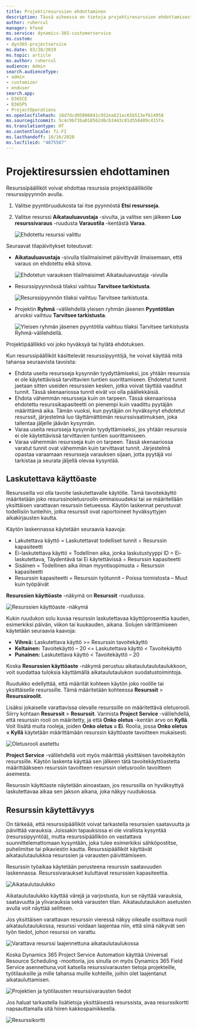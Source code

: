 ```yaml
---
title: Projektiresurssien ehdottaminen
description: Tässä aiheessa on tietoja projektiresurssien ehdottamisesta.
author: ruhercul
manager: kfend
ms.service: dynamics-365-customerservice
ms.custom:
- dyn365-projectservice
ms.date: 03/28/2019
ms.topic: article
ms.author: ruhercul
audience: Admin
search.audienceType:
- admin
- customizer
- enduser
search.app:
- D365CE
- D365PS
- ProjectOperations
ms.openlocfilehash: 18d7dcd95806841c952ea621ec65b513ef614958
ms.sourcegitcommit: 5c4c9bf3ba018562d6cb3443c01d550489c415fa
ms.translationtype: HT
ms.contentlocale: fi-FI
ms.lasthandoff: 10/16/2020
ms.locfileid: "4075567"
---
```

# <a name="propose-project-resources"></a>Projektiresurssien ehdottaminen

Resurssipäälliköt voivat ehdottaa resurssia projektipäällikölle resurssipyynnön avulla.

1. Valitse pyyntöruudukosta tai itse pyynnöstä **Etsi resursseja**.
2. Valitse resurssi **Aikatauluavustaja** -sivulta, ja valitse sen jälkeen **Luo resurssivaraus** -ruudusta **Varaustila** -kentästä **Varaa**.

    ![Ehdotettu resurssi valittu](media/Resource-Management-image62.png)

Seuraavat tilapäivitykset toteutuvat:

- **Aikatauluavustaja** -sivulla tilailmaisimet päivittyvät ilmaisemaan, että varaus on ehdotettu eikä sitova.

    ![Ehdotetun varauksen tilailmaisimet Aikatauluavustaja -sivulla](media/Resource-Management-image63.png)

- Resurssipyynnössä tilaksi vaihtuu **Tarvitsee tarkistusta**.

    ![Resurssipyynnön tilaksi vaihtuu Tarvitsee tarkistusta.](media/Resource-Management-image64.png)

- Projektin **Ryhmä** -välilehdellä yleisen ryhmän jäsenen **Pyyntötilan** arvoksi vaihtuu **Tarvitsee tarkistusta**.

    ![Yleisen ryhmän jäsenen pyyntötila vaihtuu tilaksi Tarvitsee tarkistusta Ryhmä-välilehdellä.](media/Resource-Management-image48.png)

Projektipäällikkö voi joko hyväksyä tai hylätä ehdotuksen.

Kun resurssipäälliköt käsittelevät resurssipyyntöjä, he voivat käyttää mitä tahansa seuraavista tavoista:

- Ehdota useita resursseja kysynnän tyydyttämiseksi, jos yhtään resurssia ei ole käytettävissä tarvittavien tuntien suorittamiseen. Ehdotetut tunnit jaetaan sitten useiden resurssien kesken, jotka voivat täyttää vaaditut tunnit. Tässä skenaariossa tunnit eivät voi olla päällekkäisiä.
- Ehdota vähemmän resursseja kuin on tarpeen. Tässä skenaariossa ehdotettu resurssikapasiteetti on pienempi kuin vaadittu pyytäjän määrittämä aika. Tämän vuoksi, kun pyytäjän on hyväksynyt ehdotetut resurssit, järjestelmä luo täyttämättömän resurssivaatimuksen, joka tallentaa jäljelle jäävän kysynnän.
- Varaa useita resursseja kysynnän tyydyttämiseksi, jos yhtään resurssia ei ole käytettävissä tarvittavien tuntien suorittamiseen.
- Varaa vähemmän resursseja kuin on tarpeen. Tässä skenaariossa varatut tunnit ovat vähemmän kuin tarvittavat tunnit. Järjestelmä opastaa varaamaan resursseja varauksen sijaan, jotta pyytäjä voi tarkistaa ja seurata jäljellä olevaa kysyntää.

## <a name="billable-utilization"></a>Laskutettava käyttöaste

Resursseilla voi olla tavoite laskutettavalle käytölle. Tämä tavoitekäyttö määritetään joko resurssinoletusroolin ominaisuudeksi tai se määritellään yksittäisen varattavan resurssin tietueessa. Käytön laskennat perustuvat todellisiin tunteihin, jotka resurssit ovat raportoineet hyväksyttyjen aikakirjausten kautta.

Käytön laskennassa käytetään seuraavia kaavoja:

- Lakutettava käyttö = Laskutettavat todelliset tunnit ÷ Resurssin kapasiteetti
- Ei-laskutettava käyttö = Todellinen aika, jonka laskutustyyppi ID = Ei-laskutettava, Täydentävä tai Ei käytettävissä ÷ Resurssin kapasiteetti
- Sisäinen = Todellinen aika ilman myyntisopimusta ÷ Resurssin kapasiteetti
- Resurssin kapasiteetti = Resurssin työtunnit – Poissa toimistosta – Muut kuin työpäivät

**Resurssien käyttöaste** -näkymä on **Resurssit** -ruudussa.

![Resurssien käyttöaste -näkymä](media/Resource-Management-image65.png)

Kukin ruudukon solu kuvaa resurssin laskutettavaa käyttöprosenttia kauden, esimerkiksi päivän, viikon tai kuukauden, aikana. Solujen värittämiseen käytetään seuraavia kaavoja:

- **Vihreä:** Laskutettava käyttö \>= Resurssin tavoitekäyttö
- **Keltainen:** Tavoitekäyttö – 20 \<= Laskutettava käyttö \< Tavoitekäyttö
- **Punainen:** Laskutettava käyttö \< Tavoitekäyttö – 20

Koska **Resurssien käyttöaste** -näkymä perustuu aikataulutaulutaulukkoon, voit suodattaa tuloksia käyttämällä aikataulutaulukon suodatustoimintoja.

Ruudukko edellyttää, että määrität kohteen käytön joko roolille tai yksittäiselle resurssille. Tämä määritetään kohteessa **Resurssit** \> **Resurssiroolit**.

Lisäksi jokaiselle varattavissa olevalle resurssille on määritettävä oletusrooli. Siirry kohtaan **Resurssit** \> **Resurssit**. Varmista **Project Service** -välilehdellä, että resurssin rooli on määritetty, ja että **Onko oletus** -kentän arvo on **Kyllä**. Voit llisätä muita rooleja, joiden **Onko oletus = Ei**. Roolia, jossa **Onko oletus = Kyllä** käytetään määrittämään resurssin käyttöaste tavoitteen mukaisesti.

![Oletusrooli asetettu](media/Resource-Management-image67.png)

**Project Service** -välilehdellä voit myös määrittää yksittäisen tavoitekäytön resurssille. Käytön laskenta käyttää sen jälkeen tätä tavoitekäyttöastetta määrittääkseen resurssin tavoitteen resurssin oletusroolin tavoitteen asemesta.

Resurssin käyttöaste näytetään ainoastaan, jos resurssilla on hyväksyttyä laskutettavaa aikaa sen jakson aikana, joka näkyy ruudukossa.

## <a name="resource-availability"></a>Resurssin käytettävyys

On tärkeää, että resurssipäälliköt voivat tarkastella resurssien saatavuutta ja päivittää varauksia. Joissakin tapauksissa ei ole virallista kysyntää (resurssipyyntöä), mutta resurssipäällikön on vastattava suunnittelemattomaan kysyntään, joka tulee esimerkiksi sähköpostitse, puhelimitse tai pikaviestin kautta. Resurssipäälliköt käyttävät aikataulutaulukkoa resurssien ja varausten päivittämiseen.

Resurssin työaikaa käytetään perusteena resurssin saatavuuden laskennassa. Resurssivaraukset kuluttavat resurssien kapasiteettia.

![Aikataulutaulukko](media/Resource-Management-image68.png)

Aikataulutaulukko käyttää värejä ja varjostusta, kun se näyttää varauksia, saatavuutta ja ylivarauksia sekä varausten tilan. Aikataulutaulukon asetusten avulla voit näyttää selitteen.

Jos yksittäisen varattavan resurssin vieressä näkyy oikealle osoittava nuoli aikataulutaulukossa, resurssi voidaan laajentaa niin, että siinä näkyvät sen työn tiedot, johon resurssi on varattu.

![Varattava resurssi laajennettuna aikataulutaulukossa](media/Resource-Management-image69.png)

Koska Dynamics 365 Project Service Automation käyttää Universal Resource Scheduling -moottoria, jos sinulla on myös Dynamics 365 Field Service asennettuna,voit katsella resurssivarausten tietoja projekteille, työtilauksille ja mille tahansa muille kohteille, joihin olet laajentanut aikatauluttamisen.

![Projektien ja työtilausten resurssivarausten tiedot](media/Resource-Management-image70.png)

Jos haluat tarkastella lisätietoja yksittäisestä resurssista, avaa resurssikortti napsauttamalla sitä hiiren kakkospainikkeella.

![Resurssikortti](media/Resource-Management-image71.png)
